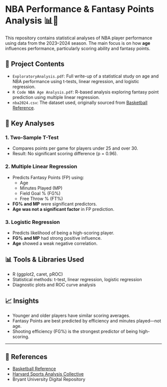 # NBA Performance & Fantasy Points Analysis 📊🏀

This repository contains statistical analyses of NBA player performance using data from the 2023–2024 season. The main focus is on how **age** influences performance, particularly scoring ability and fantasy points.

## 📁 Project Contents

- `ExploratoryAnalysis.pdf`: Full write-up of a statistical study on age and NBA performance using t-tests, linear regression, and logistic regression.
- `R Code NBA Age Analysis.pdf`: R-based analysis exploring fantasy point prediction using multiple linear regression.
- `nba2024.csv`: The dataset used, originally sourced from [Basketball Reference](https://www.basketball-reference.com/).

## 📌 Key Analyses

### 1. Two-Sample T-Test
- Compares points per game for players under 25 and over 30.
- Result: No significant scoring difference (p = 0.96).

### 2. Multiple Linear Regression
- Predicts Fantasy Points (FP) using:
  - Age
  - Minutes Played (MP)
  - Field Goal % (FG%)
  - Free Throw % (FT%)
- **FG% and MP** were significant predictors.
- **Age was not a significant factor** in FP prediction.

### 3. Logistic Regression
- Predicts likelihood of being a high-scoring player.
- **FG% and MP** had strong positive influence.
- **Age** showed a weak negative correlation.

## 📊 Tools & Libraries Used

- R (ggplot2, caret, pROC)
- Statistical methods: t-test, linear regression, logistic regression
- Diagnostic plots and ROC curve analysis

## 📈 Insights

- Younger and older players have similar scoring averages.
- Fantasy Points are best predicted by efficiency and minutes played—not age.
- Shooting efficiency (FG%) is the strongest predictor of being high-scoring.

---

## 📎 References

- [Basketball Reference](https://www.basketball-reference.com/)
- [Harvard Sports Analysis Collective](https://harvardsportsanalysis.org/)
- Bryant University Digital Repository
